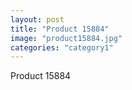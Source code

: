 ```yaml
---
layout: post
title: "Product 15884"
image: "product15884.jpg"
categories: "category1"
---
```

Product 15884
